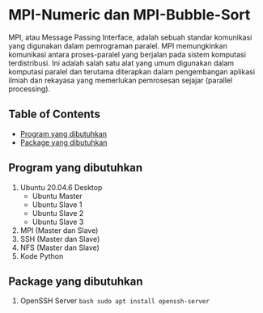 # MPI-Numeric dan MPI-Bubble-Sort
MPI, atau Message Passing Interface, adalah sebuah standar komunikasi yang digunakan dalam pemrograman paralel. MPI memungkinkan komunikasi antara proses-paralel yang berjalan pada sistem komputasi terdistribusi. Ini adalah salah satu alat yang umum digunakan dalam komputasi paralel dan terutama diterapkan dalam pengembangan aplikasi ilmiah dan rekayasa yang memerlukan pemrosesan sejajar (parallel processing).
## Table of Contents
- [Program yang dibutuhkan](#program-yang-dibutuhkan)
- [Package yang dibutuhkan](#package-yang-dibutuhkan)
## Program yang dibutuhkan
1. Ubuntu 20.04.6 Desktop
   - Ubuntu Master
   - Ubuntu Slave 1
   - Ubuntu Slave 2
   - Ubuntu Slave 3
2. MPI (Master dan Slave)
3. SSH (Master dan Slave)
4. NFS (Master dan Slave)
5. Kode Python
## Package yang dibutuhkan
1. OpenSSH Server
       ```bash
       sudo apt install openssh-server
       ```
